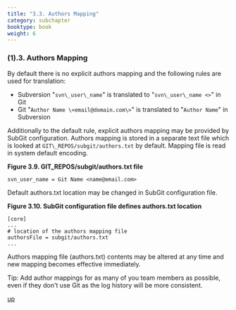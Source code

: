 ```yaml
---
title: "3.3. Authors Mapping"
category: subchapter
booktype: book
weight: 6
---
```


###  (1).3. Authors Mapping

By default there is no explicit authors mapping and the following rules are used for translation:

+ Subversion "`svn\_user\_name`" is translated to "`svn\_user\_name <>`" in Git
+ Git "`Author Name \<email@domain.com\>`" is translated to "`Author Name`" in Subversion

Additionally to the default rule, explicit authors mapping may be provided by SubGit configuration. Authors mapping is stored in a separate text file which is looked at `GIT\_REPOS/subgit/authors.txt` by default. Mapping file is read in system default encoding.

**Figure 3.9. GIT\_REPOS/subgit/authors.txt file**

    svn_user_name = Git Name <name@email.com>

Default authors.txt location may be changed in SubGit configuration file.

**Figure 3.10. SubGit configuration file defines authors.txt location**

    [core]
    ...
    # location of the authors mapping file
    authorsFile = subgit/authors.txt
    ...

Authors mapping file (authors.txt) contents may be altered at any time and new mapping becomes effective immediately.

Tip: Add author mappings for as many of you team members as possible, even if they don't use Git as the log history will be more consistent.

[up](#up)